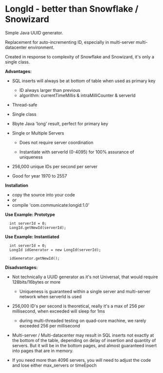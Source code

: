 # LongId - better than Snowflake / Snowizard

Simple Java UUID generator.

Replacement for auto-incrementing ID, especially in multi-server multi-datacenter environment.

Created in response to complexity of Snowflake and Snowizard, it's only a single class.

**Advantages:**

- SQL inserts will always be at bottom of table when used as primary key
  - ID always larger than previous
  - algorithm: currentTimeMillis & intraMilliCounter & serverId

- Thread-safe
  
- Single class

- 8byte Java 'long' result, perfect for primary key

- Single or Multiple Servers 

  - Does not require server coordination

  - Instantiate with serverId (0-4095) for 100% assurance of uniqueness

- 256,000 unique IDs per second per server

- Good for year 1970 to 2557


**Installation**

- copy the source into your code
- or
- compile 'com.communicate:longid:1.0'

**Use Example: Prototype**
```
  int serverId = 0;  
  LongId.getNewId(serverId);
```

**Use Example: Instantiated**
```
  int serverId = 0;
  LongId idGenerator = new LongId(serverId);
  
  idGenerator.getNewId();
```

**Disadvantages:**

- Not technically a UUID generator as it's not Universal, that would require 128bits/16bytes or more
  - Uniqueness is guaranteed within a single server and multi-server network when serverId is used

- 256,000 ID's per second is theoretical, really it's a max of 256 per millisecond, when exceeded will sleep for 1ms
  - during multi-threaded testing on quad-core machine, we rarely exceeded 256 per millisecond

- Multi-server / Multi-datacenter may result in SQL inserts not exactly at the bottom of the table, depending on delay of insertion and quantity of servers.  But it will be in the bottom pages, and almost guaranteed insert into pages that are in memory.

- If you need more than 4096 servers, you will need to adjust the code and lose either max_servers or timeEpoch
